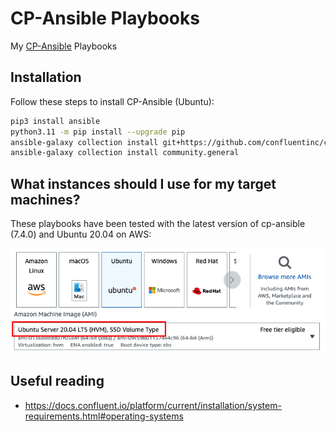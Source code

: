 # CP-Ansible Playbooks

My [CP-Ansible](https://docs.confluent.io/ansible/current/overview.html) Playbooks

## Installation

Follow these steps to install CP-Ansible (Ubuntu):

```bash
pip3 install ansible
python3.11 -m pip install --upgrade pip
ansible-galaxy collection install git+https://github.com/confluentinc/cp-ansible.git
ansible-galaxy collection install community.general
```

## What instances should I use for my target machines?

These playbooks have been tested with the latest version of cp-ansible (7.4.0) and Ubuntu 20.04 on AWS:

![Ubuntu 20.04](img/compatible-instance.png)

## Useful reading

- https://docs.confluent.io/platform/current/installation/system-requirements.html#operating-systems